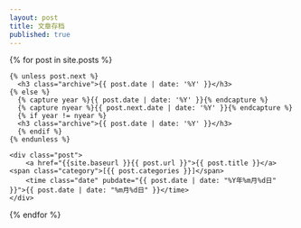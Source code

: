 ```yaml
---
layout: post
title: 文章存档
published: true
---
```

<div class="posts">
  {% for post in site.posts %}

    {% unless post.next %}
      <h3 class="archive">{{ post.date | date: '%Y' }}</h3>
    {% else %}
      {% capture year %}{{ post.date | date: '%Y' }}{% endcapture %}
      {% capture nyear %}{{ post.next.date | date: '%Y' }}{% endcapture %}
      {% if year != nyear %}
      <h3 class="archive">{{ post.date | date: '%Y' }}</h3>
      {% endif %}
    {% endunless %}

    <div class="post">
        <a href="{{site.baseurl }}{{ post.url }}">{{ post.title }}</a><span class="category">[{{ post.categories }}]</span>
        <time class="date" pubdate="{{ post.date | date: "%Y年%m月%d日" }}">{{ post.date | date: "%m月%d日" }}</time>
    </div>
  {% endfor %}
</div>